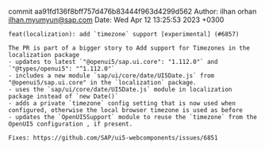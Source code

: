 commit aa91fd136f8bff757d476b83444f963d4299d562
Author: ilhan orhan <ilhan.myumyun@sap.com>
Date:   Wed Apr 12 13:25:53 2023 +0300

    feat(localization): add `timezone` support [experimental] (#6857)
    
    The PR is part of a bigger story to Add support for Timezones in the localization package
    - updates to latest `"@openui5/sap.ui.core": "1.112.0"` and `"@types/openui5": "^1.112.0"`
    - includes a new module `sap/ui/core/date/UI5Date.js` from "@openui5/sap.ui.core" in the `localization` package.
    - uses the `sap/ui/core/date/UI5Date.js` module in localization package instead of `new Date()`
    - adds a private `timezone` config setting that is now used when configured, otherwise the local browser timezone is used as before
    - updates the `OpenUI5Support` module to reuse the `timezone` from the OpenUI5 configuration , if present.
    
    Fixes: https://github.com/SAP/ui5-webcomponents/issues/6851
